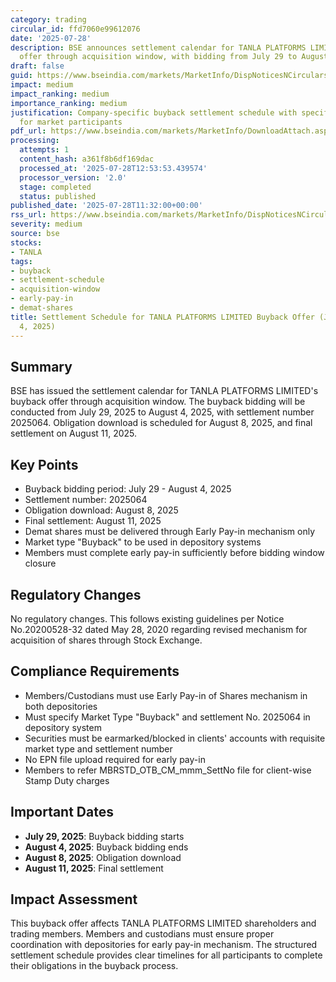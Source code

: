 ```yaml
---
category: trading
circular_id: ffd7060e99612076
date: '2025-07-28'
description: BSE announces settlement calendar for TANLA PLATFORMS LIMITED buyback
  offer through acquisition window, with bidding from July 29 to August 4, 2025.
draft: false
guid: https://www.bseindia.com/markets/MarketInfo/DispNoticesNCirculars.aspx?Noticeid={0BDDEF5F-2451-40B4-B926-2A38D6E01C88}&noticeno=20250728-27&dt=07/28/2025&icount=27&totcount=54&flag=0
impact: medium
impact_ranking: medium
importance_ranking: medium
justification: Company-specific buyback settlement schedule with specific timelines
  for market participants
pdf_url: https://www.bseindia.com/markets/MarketInfo/DownloadAttach.aspx?id=20250728-27&attachedId=
processing:
  attempts: 1
  content_hash: a361f8b6df169dac
  processed_at: '2025-07-28T12:53:53.439574'
  processor_version: '2.0'
  stage: completed
  status: published
published_date: '2025-07-28T11:32:00+00:00'
rss_url: https://www.bseindia.com/markets/MarketInfo/DispNoticesNCirculars.aspx?Noticeid={0BDDEF5F-2451-40B4-B926-2A38D6E01C88}&noticeno=20250728-27&dt=07/28/2025&icount=27&totcount=54&flag=0
severity: medium
source: bse
stocks:
- TANLA
tags:
- buyback
- settlement-schedule
- acquisition-window
- early-pay-in
- demat-shares
title: Settlement Schedule for TANLA PLATFORMS LIMITED Buyback Offer (July 29 - August
  4, 2025)
---
```


## Summary

BSE has issued the settlement calendar for TANLA PLATFORMS LIMITED's buyback offer through acquisition window. The buyback bidding will be conducted from July 29, 2025 to August 4, 2025, with settlement number 2025064. Obligation download is scheduled for August 8, 2025, and final settlement on August 11, 2025.

## Key Points

- Buyback bidding period: July 29 - August 4, 2025
- Settlement number: 2025064
- Obligation download: August 8, 2025
- Final settlement: August 11, 2025
- Demat shares must be delivered through Early Pay-in mechanism only
- Market type "Buyback" to be used in depository systems
- Members must complete early pay-in sufficiently before bidding window closure

## Regulatory Changes

No regulatory changes. This follows existing guidelines per Notice No.20200528-32 dated May 28, 2020 regarding revised mechanism for acquisition of shares through Stock Exchange.

## Compliance Requirements

- Members/Custodians must use Early Pay-in of Shares mechanism in both depositories
- Must specify Market Type "Buyback" and settlement No. 2025064 in depository system
- Securities must be earmarked/blocked in clients' accounts with requisite market type and settlement number
- No EPN file upload required for early pay-in
- Members to refer MBRSTD_OTB_CM_mmm_SettNo file for client-wise Stamp Duty charges

## Important Dates

- **July 29, 2025**: Buyback bidding starts
- **August 4, 2025**: Buyback bidding ends
- **August 8, 2025**: Obligation download
- **August 11, 2025**: Final settlement

## Impact Assessment

This buyback offer affects TANLA PLATFORMS LIMITED shareholders and trading members. Members and custodians must ensure proper coordination with depositories for early pay-in mechanism. The structured settlement schedule provides clear timelines for all participants to complete their obligations in the buyback process.